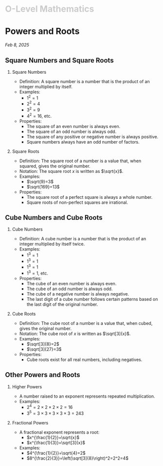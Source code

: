 <h1 style="color: #ccc">O-Level Mathematics</h1>

# Powers and Roots

*Feb 8, 2025*

## Square Numbers and Square Roots

1.  Square Numbers

    -   Definition: A square number is a number that is the product of an integer multiplied by itself.
    -   Examples:
        -   $1^2=1$
        -   $2^2=4$
        -   $3^2=9$
        -   $4^2=16$, etc.
    -   Properties:
        -   The square of an even number is always even.
        -   The square of an odd number is always odd.
        -   The square of any positive or negative number is always positive.
        -   Square numbers always have an odd number of factors.

2.  Square Roots

    -   Definition: The square root of a number is a value that, when squared, gives the original number.
    -   Notation: The square root $x$ is written as $\sqrt{x}$.
    -   Examples:
        -   $\sqrt{9}=3$
        -   $\sqrt{169}=13$
    -   Properties:
        -   The square root of a perfect square is always a whole number.
        -   Square roots of non-perfect squares are irrational.

## Cube Numbers and Cube Roots

1.  Cube Numbers

    -   Definition: A cube number is a number that is the product of an integer multiplied by itself twice.
    -   Examples:
        -   $1^3=1$
        -   $1^3=1$
        -   $1^3=1$
        -   $1^3=1$, etc.
    -   Properties:
        -   The cube of an even number is always even.
        -   The cube of an odd number is always odd.
        -   The cube of a negative number is always negative.
        -   The last digit of a cube number follows certain patterns based on the last digit of the original number.

2.  Cube Roots

    -   Definition: The cube root of a number is a value that, when cubed, gives the original number.
    -   Notation: The cube root of $x$ is written as $\sqrt[3]{x}$.
    -   Examples:
        -   $\sqrt[3]{8}=2$
        -   $\sqrt[3]{27}=3$
    -   Properties:
        -   Cube roots exist for all real numbers, including negatives.

## Other Powers and Roots

1.  Higher Powers

    -   A number raised to an exponent represents repeated multiplication.
    -   Examples:
        -   $2^4=2\times2\times2\times2=16$
        -   $3^5=3\times3\times3\times3\times3=243$

2.  Fractional Powers

    -   A fractional exponent represents a root:
        -   $x^{\frac{1}{2}}=\sqrt{x}$
        -   $x^{\frac{1}{3}}=\sqrt[3]{x}$
    -   Examples:
        -   $4^{\frac{1}{2}}=\sqrt{4}=2$
        -   $8^{\frac{2}{3}}=\left(\sqrt[3]{8}\right)^2=2^2=4$
